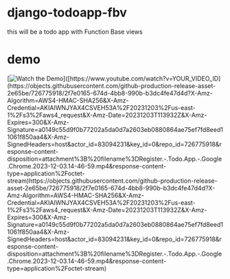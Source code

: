 # django-todoapp-fbv
 this will be a todo app with Function Base views


# demo
[![Watch the Demo]([https://img.youtube.com/vi/YOUR_VIDEO_ID/0.jpg](https://objects.githubusercontent.com/github-production-release-asset-2e65be/726775918/2f7e0165-674d-4bb8-990b-b3dc4fe47d4d?X-Amz-Algorithm=AWS4-HMAC-SHA256&X-Amz-Credential=AKIAIWNJYAX4CSVEH53A%2F20231203%2Fus-east-1%2Fs3%2Faws4_request&X-Amz-Date=20231203T113932Z&X-Amz-Expires=300&X-Amz-Signature=a0149c55d9f0b77202a5da0d7a2603eb0880864ae75ef7fd8eed11061f850aa4&X-Amz-SignedHeaders=host&actor_id=83094231&key_id=0&repo_id=726775918&response-content-disposition=attachment%3B%20filename%3DRegister.-.Todo.App.-.Google.Chrome.2023-12-03.14-46-59.mp4&response-content-type=application%2Foctet-stream)https://objects.githubusercontent.com/github-production-release-asset-2e65be/726775918/2f7e0165-674d-4bb8-990b-b3dc4fe47d4d?X-Amz-Algorithm=AWS4-HMAC-SHA256&X-Amz-Credential=AKIAIWNJYAX4CSVEH53A%2F20231203%2Fus-east-1%2Fs3%2Faws4_request&X-Amz-Date=20231203T113932Z&X-Amz-Expires=300&X-Amz-Signature=a0149c55d9f0b77202a5da0d7a2603eb0880864ae75ef7fd8eed11061f850aa4&X-Amz-SignedHeaders=host&actor_id=83094231&key_id=0&repo_id=726775918&response-content-disposition=attachment%3B%20filename%3DRegister.-.Todo.App.-.Google.Chrome.2023-12-03.14-46-59.mp4&response-content-type=application%2Foctet-stream)]([https://www.youtube.com/watch?v=YOUR_VIDEO_ID](https://objects.githubusercontent.com/github-production-release-asset-2e65be/726775918/2f7e0165-674d-4bb8-990b-b3dc4fe47d4d?X-Amz-Algorithm=AWS4-HMAC-SHA256&X-Amz-Credential=AKIAIWNJYAX4CSVEH53A%2F20231203%2Fus-east-1%2Fs3%2Faws4_request&X-Amz-Date=20231203T113932Z&X-Amz-Expires=300&X-Amz-Signature=a0149c55d9f0b77202a5da0d7a2603eb0880864ae75ef7fd8eed11061f850aa4&X-Amz-SignedHeaders=host&actor_id=83094231&key_id=0&repo_id=726775918&response-content-disposition=attachment%3B%20filename%3DRegister.-.Todo.App.-.Google.Chrome.2023-12-03.14-46-59.mp4&response-content-type=application%2Foctet-stream)https://objects.githubusercontent.com/github-production-release-asset-2e65be/726775918/2f7e0165-674d-4bb8-990b-b3dc4fe47d4d?X-Amz-Algorithm=AWS4-HMAC-SHA256&X-Amz-Credential=AKIAIWNJYAX4CSVEH53A%2F20231203%2Fus-east-1%2Fs3%2Faws4_request&X-Amz-Date=20231203T113932Z&X-Amz-Expires=300&X-Amz-Signature=a0149c55d9f0b77202a5da0d7a2603eb0880864ae75ef7fd8eed11061f850aa4&X-Amz-SignedHeaders=host&actor_id=83094231&key_id=0&repo_id=726775918&response-content-disposition=attachment%3B%20filename%3DRegister.-.Todo.App.-.Google.Chrome.2023-12-03.14-46-59.mp4&response-content-type=application%2Foctet-stream)
